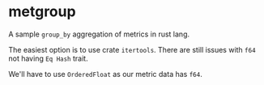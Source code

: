 # metgroup

A sample `group_by` aggregation of metrics in rust lang.

The easiest option is to use crate `itertools`. There are still issues with `f64` not having `Eq Hash` trait. 

We'll have to use `OrderedFloat` as our metric data has `f64`.
